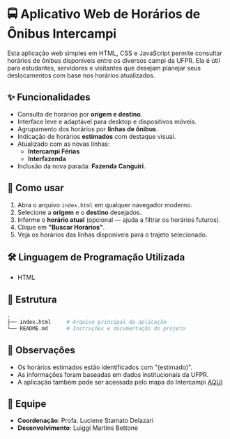 # 🚍 Aplicativo Web de Horários de Ônibus Intercampi

Esta aplicação web simples em HTML, CSS e JavaScript permite consultar horários de ônibus disponíveis entre os diversos campi da UFPR. Ela é útil para estudantes, servidores e visitantes que desejam planejar seus deslocamentos com base nos horários atualizados.

## ✨ Funcionalidades

- Consulta de horários por **origem e destino**.
- Interface leve e adaptável para desktop e dispositivos móveis.
- Agrupamento dos horários por **linhas de ônibus**.
- Indicação de horários **estimados** com destaque visual.
- Atualizado com as novas linhas:
  - **Intercampi Férias**
  - **Interfazenda**
- Inclusão da nova parada: **Fazenda Canguiri**.

## 🚦 Como usar

1. Abra o arquivo `index.html` em qualquer navegador moderno.
2. Selecione a **origem** e o **destino** desejados.
3. Informe o **horário atual** (opcional — ajuda a filtrar os horários futuros).
4. Clique em **"Buscar Horários"**.
5. Veja os horários das linhas disponíveis para o trajeto selecionado.

## 🛠 Linguagem de Programação Utilizada

- HTML

## 📁 Estrutura

```bash
.
├── index.html     # Arquivo principal da aplicação
└── README.md      # Instruções e documentação do projeto
```

## 📌 Observações

- Os horários estimados estão identificados com "(estimado)".
- As informações foram baseadas em dados institucionais da UFPR.
- A aplicação também pode ser acessada pelo mapa do Intercampi [AQUI](https://experience.arcgis.com/experience/c8456d7b23984835a14dc6518006c1c9)

## 👥 Equipe
- **Coordenação**: Profa. Luciene Stamato Delazari
- **Desenvolvimento**: Luiggi Martins Bettone
